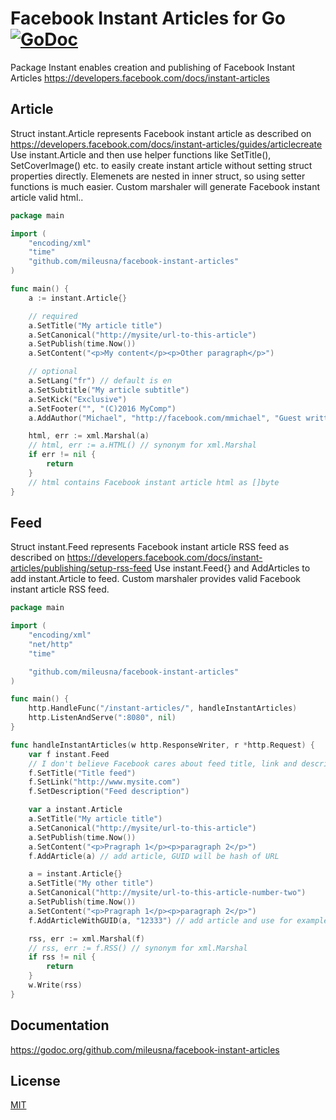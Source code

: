 # Facebook Instant Articles for Go [![GoDoc](https://godoc.org/github.com/mileusna/facebook-instant-articles?status.svg)](https://godoc.org/github.com/mileusna/facebook-instant-articles)

Package Instant enables creation and publishing of Facebook Instant Articles https://developers.facebook.com/docs/instant-articles

## Article

Struct instant.Article represents Facebook instant article as described on
https://developers.facebook.com/docs/instant-articles/guides/articlecreate
Use instant.Article and then use helper functions like SetTitle(), SetCoverImage() etc.
to easily create instant article without setting struct properties directly. Elemenets are
nested in inner struct, so using setter functions is much easier. Custom marshaler will generate
Facebook instant article valid html..

```Go
package main

import (
	"encoding/xml"
	"time"
	"github.com/mileusna/facebook-instant-articles"
)

func main() {
	a := instant.Article{}

	// required
	a.SetTitle("My article title")
	a.SetCanonical("http://mysite/url-to-this-article")
	a.SetPublish(time.Now())
	a.SetContent("<p>My content</p><p>Other paragraph</p>")

	// optional
	a.SetLang("fr") // default is en
	a.SetSubtitle("My article subtitle")
	a.SetKick("Exclusive")
	a.SetFooter("", "(C)2016 MyComp")
	a.AddAuthor("Michael", "http://facebook.com/mmichael", "Guest writter")

	html, err := xml.Marshal(a)
	// html, err := a.HTML() // synonym for xml.Marshal
	if err != nil {
		return
	}
    // html contains Facebook instant article html as []byte
}
```

## Feed

Struct instant.Feed represents Facebook instant article RSS feed as described on
https://developers.facebook.com/docs/instant-articles/publishing/setup-rss-feed
Use instant.Feed{} and AddArticles to add instant.Article to feed. Custom
marshaler provides valid Facebook instant article RSS feed.

```Go
package main

import (
	"encoding/xml"
	"net/http"
	"time"

	"github.com/mileusna/facebook-instant-articles"
)

func main() {
	http.HandleFunc("/instant-articles/", handleInstantArticles)
	http.ListenAndServe(":8080", nil)
}

func handleInstantArticles(w http.ResponseWriter, r *http.Request) {
	var f instant.Feed
	// I don't believe Facebook cares about feed title, link and description, but if you like...
	f.SetTitle("Title feed")
	f.SetLink("http://www.mysite.com")
	f.SetDescription("Feed description")

	var a instant.Article
	a.SetTitle("My article title")
	a.SetCanonical("http://mysite/url-to-this-article")
	a.SetPublish(time.Now())
	a.SetContent("<p>Pragraph 1</p><p>paragraph 2</p>")
	f.AddArticle(a) // add article, GUID will be hash of URL

	a = instant.Article{}
	a.SetTitle("My other title")
	a.SetCanonical("http://mysite/url-to-this-article-number-two")
	a.SetPublish(time.Now())
	a.SetContent("<p>Pragraph 1</p><p>paragraph 2</p>")
	f.AddArticleWithGUID(a, "12333") // add article and use for example mysql id as GUID

	rss, err := xml.Marshal(f)
	// rss, err := f.RSS() // synonym for xml.Marshal
	if rss != nil {
		return
	}
	w.Write(rss)
}
```

## Documentation

https://godoc.org/github.com/mileusna/facebook-instant-articles

## License

[MIT](LICENSE)